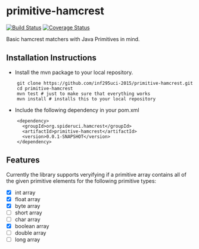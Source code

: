 # primitive-hamcrest
[![Build Status](https://travis-ci.org/inf295uci-2015/primitive-hamcrest.svg?branch=master)](https://travis-ci.org/inf295uci-2015/primitive-hamcrest)
[![Coverage Status](https://coveralls.io/repos/inf295uci-2015/primitive-hamcrest/badge.svg?branch=master)](https://coveralls.io/r/inf295uci-2015/primitive-hamcrest?branch=master)

Basic hamcrest matchers with Java Primitives in mind.

## Installation Instructions

* Install the mvn package to your local repository.  
```
    git clone https://github.com/inf295uci-2015/primitive-hamcrest.git  
    cd primitive-hamcrest  
    mvn test # just to make sure that everything works  
    mvn install # installs this to your local repository  
```
* Include the following dependency in your pom.xml
```
    <dependency>
      <groupId>org.spideruci.hamcrest</groupId>
      <artifactId>primitive-hamcrest</artifactId>
      <version>0.0.1-SNAPSHOT</version>
    </dependency>
```

## Features

Currently the library supports veryifying if a primitive array contains all of the given primitive elements for the following primitive types:
- [x] int array
- [x] float array
- [x] byte array
- [ ] short array
- [ ] char array
- [x] boolean array
- [ ] double array
- [ ] long array
